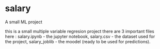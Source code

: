 # salary
A small ML project

this is a small multiple variable regresion project 
there are 3 important files here :
salary.ipynb - the jupyter notebook, 
salary.csv - the dataset used for the project, 
salary_joblib - the moodel (ready to be used for predictions).
